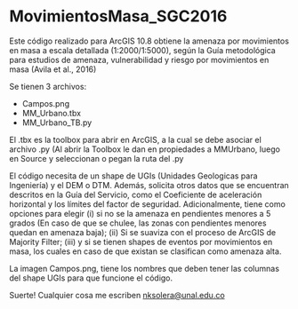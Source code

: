 # MovimientosMasa_SGC2016
Este código realizado para ArcGIS 10.8 obtiene la amenaza por movimientos en masa a escala detallada (1:2000/1:5000), según la Guía metodológica para estudios de amenaza, vulnerabilidad y riesgo por movimientos en masa (Avila et al., 2016)


Se tienen 3 archivos:
- Campos.png
- MM_Urbano.tbx
- MM_Urbano_TB.py

El .tbx es la toolbox para abrir en ArcGIS, a la cual se debe asociar el archivo .py (Al abrir la Toolbox le dan en propiedades a MMUrbano, luego en Source y seleccionan o pegan la ruta del .py

El código necesita de un shape de UGIs (Unidades Geologicas para Ingeniería) y el DEM o DTM. Además, solicita otros datos que se encuentran descritos en la Guía del Servicio, como el Coeficiente de aceleración horizontal y los límites del factor de seguridad. 
Adicionalmente, tiene como opciones para elegir (i) si no se la amenaza en pendientes menores a 5 grados (En caso de que se chulee, las zonas con pendientes menores quedan en amenaza baja); (ii) Si se suaviza con el proceso de ArcGIS de Majority Filter; (iii) y si se tienen shapes de eventos por movimientos en masa, los cuales en caso de que existan se clasifican como amenaza alta.

La imagen Campos.png, tiene los nombres que deben tener las columnas del shape UGIs para que funcione el código.

Suerte! 
Cualquier cosa me escriben nksolera@unal.edu.co

